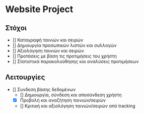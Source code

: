 # Website Project

## Στόχοι
- [] Καταγραφή ταινιών και σειρών
- [] Δημιουργία προσωπικών λιστών και συλλογών
- [] Αξιολόγηση ταινιών και σειρών
- [] Προτάσεις με βάση τις προτιμήσεις του χρήστη
- [] Στατιστικά παρακολούθησης και αναλύσεις προτιμήσεων

## Λειτουργίες
- [] Συνδεση βάσης δεδομένων
	- [] Δημιουργία, σύνδεση και αποσύνδεση χρήστη
	- [x] Προβολή και αναζήτηση ταινιών/σειρών
	- [] Κριτική και αξιολόγηση ταινιών/σειρών από tracking	